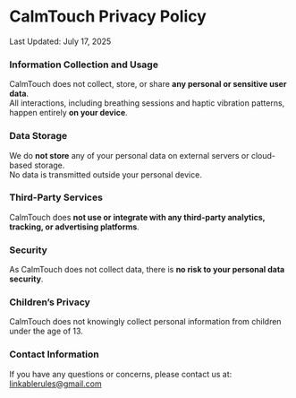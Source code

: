 # CalmTouch Privacy Policy

Last Updated: July 17, 2025

### Information Collection and Usage
CalmTouch does not collect, store, or share **any personal or sensitive user data**.  
All interactions, including breathing sessions and haptic vibration patterns, happen entirely **on your device**.

### Data Storage
We do **not store** any of your personal data on external servers or cloud-based storage.  
No data is transmitted outside your personal device.

### Third-Party Services
CalmTouch does **not use or integrate with any third-party analytics, tracking, or advertising platforms**.

### Security
As CalmTouch does not collect data, there is **no risk to your personal data security**.

### Children’s Privacy
CalmTouch does not knowingly collect personal information from children under the age of 13.

### Contact Information
If you have any questions or concerns, please contact us at:  
[linkablerules@gmail.com](mailto:linkablerules@gmail.com)
